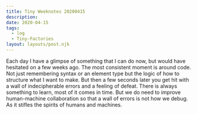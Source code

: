 ```yaml
---
title: Tiny Weeknotes 20200415
description:
date: 2020-04-15
tags:
  - log
  - Tiny-Factories
layout: layouts/post.njk
---
```


Each day I have a glimpse of something that I can do now, but would have hesitated on a few weeks ago. The most consistent moment is around code. Not just remembering syntax or an element type but the logic of how to structure what I want to make. But then a few seconds later you get hit with a wall of indecipherable errors and a feeling of defeat. There is always something to learn, most of it comes in time. But we do need to improve human-machine collaboration so that a wall of errors is not how we debug. As it stifles the spirits of humans and machines.
